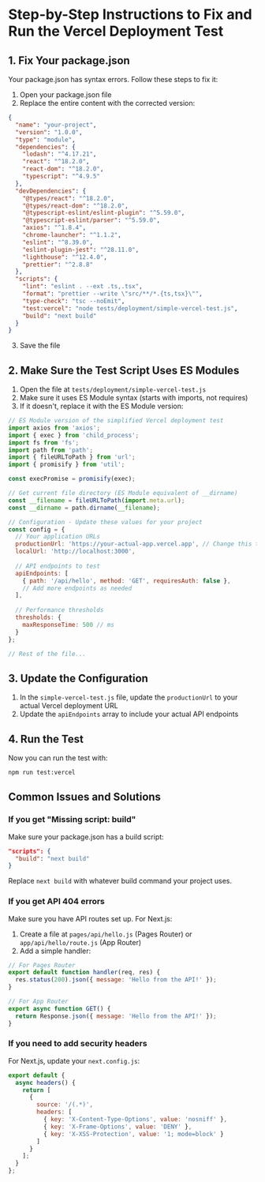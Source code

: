 # Step-by-Step Instructions to Fix and Run the Vercel Deployment Test

## 1. Fix Your package.json

Your package.json has syntax errors. Follow these steps to fix it:

1. Open your package.json file
2. Replace the entire content with the corrected version:

```json
{
  "name": "your-project",
  "version": "1.0.0",
  "type": "module",
  "dependencies": {
    "lodash": "^4.17.21",
    "react": "^18.2.0",
    "react-dom": "^18.2.0",
    "typescript": "^4.9.5"
  },
  "devDependencies": {
    "@types/react": "^18.2.0",
    "@types/react-dom": "^18.2.0",
    "@typescript-eslint/eslint-plugin": "^5.59.0",
    "@typescript-eslint/parser": "^5.59.0",
    "axios": "^1.8.4",
    "chrome-launcher": "^1.1.2",
    "eslint": "^8.39.0",
    "eslint-plugin-jest": "^28.11.0",
    "lighthouse": "^12.4.0",
    "prettier": "^2.8.8"
  },
  "scripts": {
    "lint": "eslint . --ext .ts,.tsx",
    "format": "prettier --write \"src/**/*.{ts,tsx}\"",
    "type-check": "tsc --noEmit",
    "test:vercel": "node tests/deployment/simple-vercel-test.js",
    "build": "next build"
  }
}
```

3. Save the file

## 2. Make Sure the Test Script Uses ES Modules

1. Open the file at `tests/deployment/simple-vercel-test.js`
2. Make sure it uses ES Module syntax (starts with imports, not requires)
3. If it doesn't, replace it with the ES Module version:

```javascript
// ES Module version of the simplified Vercel deployment test
import axios from 'axios';
import { exec } from 'child_process';
import fs from 'fs';
import path from 'path';
import { fileURLToPath } from 'url';
import { promisify } from 'util';

const execPromise = promisify(exec);

// Get current file directory (ES Module equivalent of __dirname)
const __filename = fileURLToPath(import.meta.url);
const __dirname = path.dirname(__filename);

// Configuration - Update these values for your project
const config = {
  // Your application URLs
  productionUrl: 'https://your-actual-app.vercel.app', // Change this to your actual URL
  localUrl: 'http://localhost:3000',
  
  // API endpoints to test
  apiEndpoints: [
    { path: '/api/hello', method: 'GET', requiresAuth: false },
    // Add more endpoints as needed
  ],
  
  // Performance thresholds
  thresholds: {
    maxResponseTime: 500 // ms
  }
};

// Rest of the file...
```

## 3. Update the Configuration

1. In the `simple-vercel-test.js` file, update the `productionUrl` to your actual Vercel deployment URL
2. Update the `apiEndpoints` array to include your actual API endpoints

## 4. Run the Test

Now you can run the test with:

```bash
npm run test:vercel
```

## Common Issues and Solutions

### If you get "Missing script: build"

Make sure your package.json has a build script:

```json
"scripts": {
  "build": "next build"
}
```

Replace `next build` with whatever build command your project uses.

### If you get API 404 errors

Make sure you have API routes set up. For Next.js:

1. Create a file at `pages/api/hello.js` (Pages Router) or `app/api/hello/route.js` (App Router)
2. Add a simple handler:

```javascript
// For Pages Router
export default function handler(req, res) {
  res.status(200).json({ message: 'Hello from the API!' });
}

// For App Router
export async function GET() {
  return Response.json({ message: 'Hello from the API!' });
}
```

### If you need to add security headers

For Next.js, update your `next.config.js`:

```javascript
export default {
  async headers() {
    return [
      {
        source: '/(.*)',
        headers: [
          { key: 'X-Content-Type-Options', value: 'nosniff' },
          { key: 'X-Frame-Options', value: 'DENY' },
          { key: 'X-XSS-Protection', value: '1; mode=block' }
        ]
      }
    ];
  }
};
```